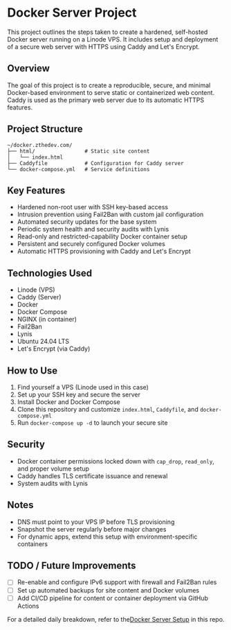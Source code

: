 # Docker Server Project

This project outlines the steps taken to create a hardened, self-hosted Docker server running on a Linode VPS. It includes setup and deployment of a secure web server with HTTPS using Caddy and Let's Encrypt.

## Overview
The goal of this project is to create a reproducible, secure, and minimal Docker-based environment to serve static or containerized web content. Caddy is used as the primary web server due to its automatic HTTPS features.

## Project Structure
```
~/docker.zthedev.com/
├── html/                # Static site content
│   └── index.html
├── Caddyfile            # Configuration for Caddy server
└── docker-compose.yml   # Service definitions
```

## Key Features
- Hardened non-root user with SSH key-based access
- Intrusion prevention using Fail2Ban with custom jail configuration
- Automated security updates for the base system
- Periodic system health and security audits with Lynis
- Read-only and restricted-capability Docker container setup
- Persistent and securely configured Docker volumes
- Automatic HTTPS provisioning with Caddy and Let's Encrypt

## Technologies Used
- Linode (VPS)
- Caddy (Server)
- Docker
- Docker Compose
- NGINX (in container)
- Fail2Ban
- Lynis
- Ubuntu 24.04 LTS
- Let's Encrypt (via Caddy)

## How to Use
1. Find yourself a VPS (Linode used in this case)
2. Set up your SSH key and secure the server
3. Install Docker and Docker Compose
4. Clone this repository and customize `index.html`, `Caddyfile`, and `docker-compose.yml`
5. Run `docker-compose up -d` to launch your secure site

## Security
- Docker container permissions locked down with `cap_drop`, `read_only`, and proper volume setup
- Caddy handles TLS certificate issuance and renewal
- System audits with Lynis

## Notes
- DNS must point to your VPS IP before TLS provisioning
- Snapshot the server regularly before major changes
- For dynamic apps, extend this setup with environment-specific containers

## TODO / Future Improvements
- [ ] Re-enable and configure IPv6 support with firewall and Fail2Ban rules
- [ ] Set up automated backups for site content and Docker volumes
- [ ] Add CI/CD pipeline for content or container deployment via GitHub Actions

For a detailed daily breakdown, refer to the[Docker Server Setup](dockerServerSetupJournal.md) in this repo.

